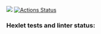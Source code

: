 <a href="https://codeclimate.com/github/9lceHb/frontend-project-44/maintainability"><img src="https://api.codeclimate.com/v1/badges/cc96e54550ae9ba358fa/maintainability" /></a>
[![Actions Status](https://github.com/9lceHb/frontend-project-44/workflows/hexlet-check/badge.svg)](https://github.com/9lceHb/frontend-project-44/actions)
### Hexlet tests and linter status:
